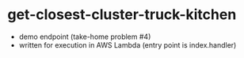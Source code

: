 # get-closest-cluster-truck-kitchen

- demo endpoint (take-home problem #4)
- written for execution in AWS Lambda (entry point is index.handler)
